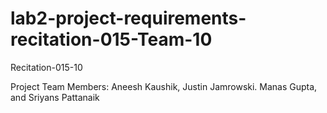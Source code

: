 # lab2-project-requirements-recitation-015-Team-10

Recitation-015-10

Project Team Members: 
Aneesh Kaushik,
Justin Jamrowski.
Manas Gupta, and
Sriyans Pattanaik
